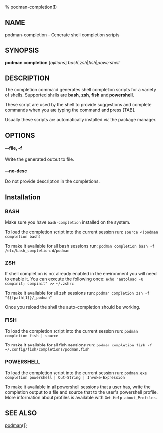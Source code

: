 % podman-completion(1)

## NAME
podman\-completion - Generate shell completion scripts

## SYNOPSIS
**podman completion** [*options*] *bash*|*zsh*|*fish*|*powershell*

## DESCRIPTION
The completion command generates shell completion scripts for a variety of shells. Supported shells are **bash**, **zsh**, **fish** and **powershell**.

These script are used by the shell to provide suggestions and complete commands when you are typing the command and press [TAB].

Usually these scripts are automatically installed via the package manager.

## OPTIONS
#### **\-\-file**, **-f**

Write the generated output to file.

#### **\-\-no-desc**

Do not provide description in the completions.

## Installation

### BASH
Make sure you have `bash-completion` installed on the system.

To load the completion script into the current session run:
`source <(podman completion bash)`

To make it available for all bash sessions run:
`podman completion bash -f /etc/bash_completion.d/podman`


### ZSH
If shell completion is not already enabled in the environment you will need to enable it. You can execute the following once:
`echo "autoload -U compinit; compinit" >> ~/.zshrc`

To make it available for all zsh sessions run:
`podman completion zsh -f "${fpath[1]}/_podman"`

Once you reload the shell the auto-completion should be working.


### FISH
To load the completion script into the current session run:
`podman completion fish | source`

To make it available for all fish sessions run:
`podman completion fish -f ~/.config/fish/completions/podman.fish`

### POWERSHELL
To load the completion script into the current session run:
`podman.exe completion powershell | Out-String | Invoke-Expression`

To make it available in all powershell sessions that a user has, write the
completion output to a file and source that to the user's powershell profile.
More information about profiles is available with `Get-Help about_Profiles`.

## SEE ALSO
[podman(1)](podman.1.md)
